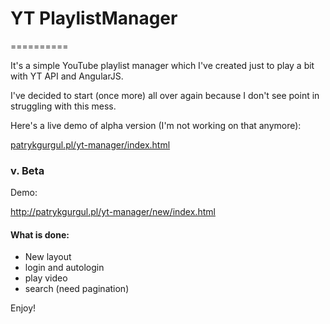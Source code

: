 <h1>YT PlaylistManager</h1>
==========

<p>It's a simple YouTube playlist manager which I've created just to play a bit with YT API and AngularJS.</p>

<p>I've decided to start (once more) all over again because I don't see point in struggling with this mess.</p>

<p>Here's a live demo of alpha version (I'm not working on that anymore):</p>
<a href="http://patrykgurgul.pl/yt-manager/index.html">patrykgurgul.pl/yt-manager/index.html</a>

<h3>v. Beta</h3>

<p>Demo:</p>
<p><a href="http://patrykgurgul.pl/yt-manager/new/index.html">http://patrykgurgul.pl/yt-manager/new/index.html</a></p>

<h4>What is done:</h4>
<ul>
  <li>New layout</li>
  <li>login and autologin</li>
  <li>play video</li>
  <li>search (need pagination)</li>
</ul>

<p>Enjoy!</p>
